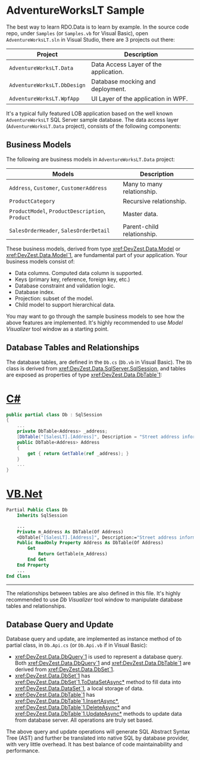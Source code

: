 # AdventureWorksLT Sample

The best way to learn RDO.Data is to learn by example. In the source code repo, under `Samples` (or `Samples.vb` for Visual Basic), open `AdventureWorksLT.sln` in Visual Studio, there are 3 projects out there:

| Project | Description |
|---------|-------------|
| `AdventureWorksLT.Data` | Data Access Layer of the application. |
| `AdventureWorksLT.DbDesign` | Database mocking and deployment. |
| `AdventureWorksLT.WpfApp` | UI Layer of the application in WPF. |

It's a typical fully featured LOB application based on the well known `AdventureWorksLT` SQL Server sample database. The data access layer (`AdventureWorksLT.Data` project), consists of the following components:

## Business Models

The following are business models in `AdventureWorksLT.Data` project:

| Models | Description |
|--------|-------------|
| `Address`, `Customer`, `CustomerAddress` | Many to many relationship. |
| `ProductCategory` | Recursive relationship. |
| `ProductModel`, `ProductDescription`, `Product` | Master data. |
| `SalesOrderHeader`, `SalesOrderDetail` | Parent-child relationship. |

These business models, derived from type <xref:DevZest.Data.Model> or <xref:DevZest.Data.Model`1>, are fundamental part of your application. Your business models consist of:

* Data columns. Computed data column is supported.
* Keys (primary key, reference, foreign key, etc.)
* Database constraint and validation logic.
* Database index.
* Projection: subset of the model.
* Child model to support hierarchical data.

You may want to go through the sample business models to see how the above features are implemented. It's highly recommended to use *Model Visualizer* tool window as a starting point.

## Database Tables and Relationships

The database tables, are defined in the `Db.cs` (`Db.vb` in Visual Basic). The `Db` class is derived from <xref:DevZest.Data.SqlServer.SqlSession>, and tables are exposed as properties of type <xref:DevZest.Data.DbTable`1>:

# [C#](#tab/cs)

```cs
public partial class Db : SqlSession
{
    ...
    private DbTable<Address> _address;
    [DbTable("[SalesLT].[Address]", Description = "Street address information for customers.")]
    public DbTable<Address> Address
    {
        get { return GetTable(ref _address); }
    }
    ...
}
```

# [VB.Net](#tab/vb)

```vb
Partial Public Class Db
    Inherits SqlSession

    ...
    Private m_Address As DbTable(Of Address)
    <DbTable("[SalesLT].[Address]", Description:="Street address information for customers.")>
    Public ReadOnly Property Address As DbTable(Of Address)
        Get
            Return GetTable(m_Address)
        End Get
    End Property
    ...
End Class
```

***

The relationships between tables are also defined in this file. It's highly recommended to use *Db Visualizer* tool window to manipulate database tables and relationships.

## Database Query and Update

Database query and update, are implemented as instance method of `Db` partial class, in `Db.Api.cs` (or `Db.Api.vb` if in Visual Basic):

* <xref:DevZest.Data.DbQuery`1> is used to represent a database query. Both <xref:DevZest.Data.DbQuery`1> and <xref:DevZest.Data.DbTable`1> are derived from <xref:DevZest.Data.DbSet`1>.
* <xref:DevZest.Data.DbSet`1> has <xref:DevZest.Data.DbSet`1.ToDataSetAsync*> method to fill data into <xref:DevZest.Data.DataSet`1>, a local storage of data.
* <xref:DevZest.Data.DbTable`1> has <xref:DevZest.Data.DbTable`1.InsertAsync*>, <xref:DevZest.Data.DbTable`1.DeleteAsync*> and <xref:DevZest.Data.DbTable`1.UpdateAsync*> methods to update data from database server. All operations are truly set based.

The above query and update operations will generate SQL Abstract Syntax Tree (AST) and further be translated into native SQL by database provider, with very little overhead. It has best balance of code maintainability and performance.

